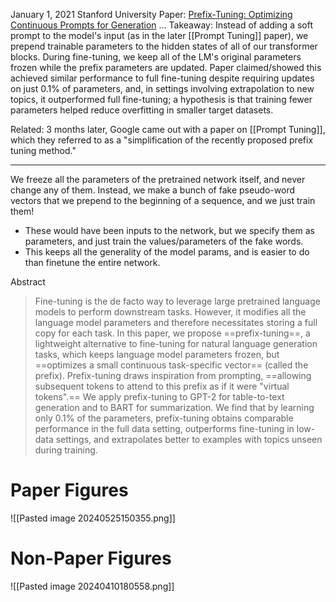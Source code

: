 January 1, 2021
Stanford University
Paper: [Prefix-Tuning: Optimizing Continuous Prompts for Generation](https://arxiv.org/abs/2101.00190)
...
Takeaway: Instead of adding a soft prompt to the model's input (as in the later [[Prompt Tuning]] paper), we prepend trainable parameters to the hidden states of all of our transformer blocks. During fine-tuning, we keep all of the LM's original parameters frozen while the prefix parameters are updated. Paper claimed/showed this achieved similar performance to full fine-tuning despite requiring updates on just 0.1% of parameters, and, in settings involving extrapolation to new topics, it outperformed full fine-tuning; a hypothesis is that training fewer parameters helped reduce overfitting in smaller target datasets.

Related: 3 months later, Google came out with a paper on [[Prompt Tuning]], which they referred to as a "simplification of the recently proposed prefix tuning method."

----

We freeze all the parameters of the pretrained network itself, and never change any of them. Instead, we make a bunch of fake pseudo-word vectors that we prepend to the beginning of a sequence, and we just train them!
- These would have been inputs to the network, but we specify them as parameters, and just train the values/parameters of the fake words.
- This keeps all the generality of the model params, and is easier to do than finetune the entire network.

Abstract
> Fine-tuning is the de facto way to leverage large pretrained language models to perform downstream tasks. However, it modifies all the language model parameters and therefore necessitates storing a full copy for each task. In this paper, we propose ==prefix-tuning==, a lightweight alternative to fine-tuning for natural language generation tasks, which keeps language model parameters frozen, but ==optimizes a small continuous task-specific vector== (called the prefix). Prefix-tuning draws inspiration from prompting, ==allowing subsequent tokens to attend to this prefix as if it were "virtual tokens".== We apply prefix-tuning to GPT-2 for table-to-text generation and to BART for summarization. We find that by learning only 0.1\% of the parameters, prefix-tuning obtains comparable performance in the full data setting, outperforms fine-tuning in low-data settings, and extrapolates better to examples with topics unseen during training.

# Paper Figures
![[Pasted image 20240525150355.png]]

# Non-Paper Figures

![[Pasted image 20240410180558.png]]